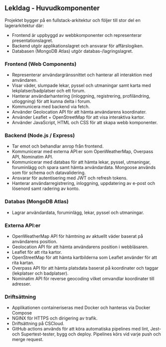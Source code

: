 ## LekIdag - Huvudkomponenter
Projektet bygger på en fullstack-arkitektur och följer till stor del en lagerarkitektur där:

* Frontend är uppbyggd av webbkomponenter och representerar presentationslagret.
* Backend utgör applikationslagret och ansvarar för affärslogiken.
* Databasen (MongoDB Atlas) utgör databas-/lagringslagret.

### **Frontend (Web Components)**

* Representerar användargränssnittet och hanterar all interaktion med användaren.
* Visar väder, slumpade lekar, pyssel och utmaningar samt karta med lekplatser/badplatser och ett forum.
* Hanterar användarhantering (inloggning, registrering, profiländring, utloggning) för att kunna delta i forum.
* Kommunicera med backend via fetch.
* Använder Geolocation API för att hämta användarens koordinater.
* Använder Leaflet + OpenStreetMap för att visa interaktiva kartor.
* Använder JavaScript, HTML och CSS för att skapa webb komponenter.

### **Backend (Node.js / Express)**

* Tar emot och behandlar anrop från frontend.
* Kommunicerar med externa API:er som OpenWeatherMap, Overpass API, Nominatim API.
* Kommunicerar med databas för att hämta lekar, pyssel, utmaningar, foruminlägg och spara samt hämta användardata. Mongoose används som för schema och datavalidering.
* Ansvarar för autentisering med JWT och refresh tokens.
* Hanterar användarregistrering, inloggning, uppdatering av e-post och lösenord samt radering av konto.

### **Databas (MongoDB Atlas)**

* Lagrar användardata, foruminlägg, lekar, pyssel och utmaningar.

### **Externa API:er**

* OpenWeatherMap API för hämtning av aktuellt väder baserat på användarens position.
* Geolocation API för att hämta användarens position i webbläsaren.
* Leaflet för att rita kartor.
* OpenStreetMap för att hämta kartbilderna som Leaflet använder för att rita kartan.
* Overpass API för att hämta platsdata baserat på koordinater och taggar (lekplatser och badplatser).
* Nominatim API för reverse geocoding vilket omvandlar koordinater till adresser.

### **Driftsättning**

* Applikationen containeriseras med Docker och hanteras via Docker Compose
* NGINX för HTTPS och dirigering av trafik.
* Driftsättning på CSCloud.
* GitHub actions används för att köra automatiska pipelines med lint, Jest- och Supertest-tester, bygg och deploy. Pipelines körs vid varje push och merge request.